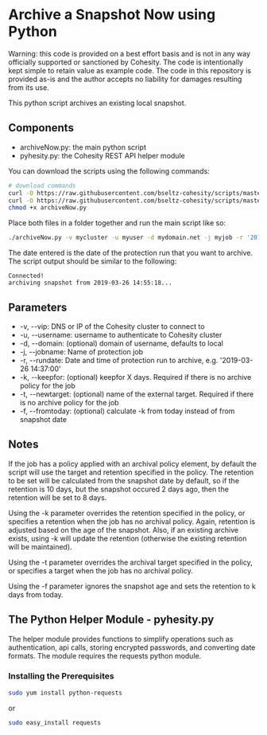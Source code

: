 # Archive a Snapshot Now using Python

Warning: this code is provided on a best effort basis and is not in any way officially supported or sanctioned by Cohesity. The code is intentionally kept simple to retain value as example code. The code in this repository is provided as-is and the author accepts no liability for damages resulting from its use.

This python script archives an existing local snapshot.

## Components

* archiveNow.py: the main python script
* pyhesity.py: the Cohesity REST API helper module

You can download the scripts using the following commands:

```bash
# download commands
curl -O https://raw.githubusercontent.com/bseltz-cohesity/scripts/master/python/archiveNow/archiveNow.py
curl -O https://raw.githubusercontent.com/bseltz-cohesity/scripts/master/python/archiveNow/pyhesity.py
chmod +x archiveNow.py

```

Place both files in a folder together and run the main script like so:

```bash
./archiveNow.py -v mycluster -u myuser -d mydomain.net -j myjob -r '2019-03-26 14:55:00'
```

The date entered is the date of the protection run that you want to archive. The script output should be similar to the following:

```text
Connected!
archiving snapshot from 2019-03-26 14:55:18...
```

## Parameters

* -v, --vip: DNS or IP of the Cohesity cluster to connect to
* -u, --username: username to authenticate to Cohesity cluster
* -d, --domain: (optional) domain of username, defaults to local
* -j, --jobname: Name of protection job
* -r, --rundate: Date and time of protection run to archive, e.g. '2019-03-26 14:37:00'
* -k, --keepfor: (optional) keepfor X days. Required if there is no archive policy for the job
* -t, --newtarget: (optional) name of the external target. Required if there is no archive policy for the job
* -f, --fromtoday: (optional) calculate -k from today instead of from snapshot date

## Notes

If the job has a policy applied with an archival policy element, by default the script will use the target and retention specified in the policy. The retention to be set will be calculated from the snapshot date by default, so if the retention is 10 days, but the snapshot occured 2 days ago, then the retention will be set to 8 days.

Using the -k parameter overrides the retention specified in the policy, or specifies a retention when the job has no archival policy. Again, retention is adjusted based on the age of the snapshot. Also, if an existing archive exists, using -k will update the retention (otherwise the existing retention will be maintained).

Using the -t parameter overrides the archival target specified in the policy, or specifies a target when the job has no archival policy.

Using the -f parameter ignores the snapshot age and sets the retention to k days from today.

## The Python Helper Module - pyhesity.py

The helper module provides functions to simplify operations such as authentication, api calls, storing encrypted passwords, and converting date formats. The module requires the requests python module.

### Installing the Prerequisites

```bash
sudo yum install python-requests
```

or

```bash
sudo easy_install requests
```
